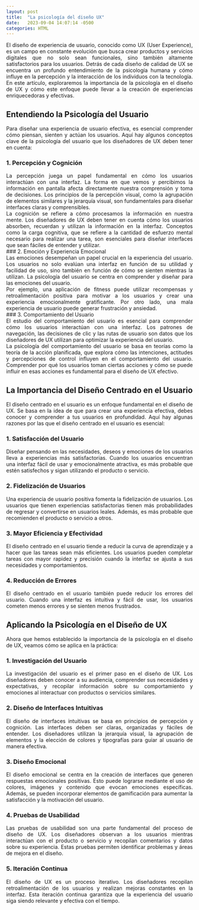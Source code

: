 ```yaml
---
layout: post
title:  "La psicología del diseño UX"
date:   2023-09-04 14:07:14 -0500
categories: HTML
---
```

<div style='text-align: justify'>
El diseño de experiencia de usuario, conocido como UX (User Experience), es un campo en constante evolución que busca crear productos y servicios digitales que no solo sean funcionales, sino también altamente satisfactorios para los usuarios. Detrás de cada diseño de calidad de UX se encuentra un profundo entendimiento de la psicología humana y cómo influye en la percepción y la interacción de los individuos con la tecnología. En este artículo, exploraremos la importancia de la psicología en el diseño de UX y cómo este enfoque puede llevar a la creación de experiencias enriquecedoras y efectivas.
</div>

## Entendiendo la Psicología del Usuario

<div style='text-align: justify'>
Para diseñar una experiencia de usuario efectiva, es esencial comprender cómo piensan, sienten y actúan los usuarios. Aquí hay algunos conceptos clave de la psicología del usuario que los diseñadores de UX deben tener en cuenta:
</div>

### 1. Percepción y Cognición

<div style='text-align: justify'>
La percepción juega un papel fundamental en cómo los usuarios interactúan con una interfaz. La forma en que vemos y percibimos la información en pantalla afecta directamente nuestra comprensión y toma de decisiones. Los principios de la percepción visual, como la agrupación de elementos similares y la jerarquía visual, son fundamentales para diseñar interfaces claras y comprensibles.
</div>

<div style='text-align: justify'>
La cognición se refiere a cómo procesamos la información en nuestra mente. Los diseñadores de UX deben tener en cuenta cómo los usuarios absorben, recuerdan y utilizan la información en la interfaz. Conceptos como la carga cognitiva, que se refiere a la cantidad de esfuerzo mental necesario para realizar una tarea, son esenciales para diseñar interfaces que sean fáciles de entender y utilizar.
</div>
### 2. Emoción y Experiencia Emocional

<div style='text-align: justify'>
Las emociones desempeñan un papel crucial en la experiencia del usuario. Los usuarios no solo evalúan una interfaz en función de su utilidad y facilidad de uso, sino también en función de cómo se sienten mientras la utilizan. La psicología del usuario se centra en comprender y diseñar para las emociones del usuario.
</div>

<div style='text-align: justify'>
Por ejemplo, una aplicación de fitness puede utilizar recompensas y retroalimentación positiva para motivar a los usuarios y crear una experiencia emocionalmente gratificante. Por otro lado, una mala experiencia de usuario puede generar frustración y ansiedad.
</div>
### 3. Comportamiento del Usuario

<div style='text-align: justify'>
El estudio del comportamiento del usuario es esencial para comprender cómo los usuarios interactúan con una interfaz. Los patrones de navegación, las decisiones de clic y las rutas de usuario son datos que los diseñadores de UX utilizan para optimizar la experiencia del usuario.
</div>  

<div style='text-align: justify'>
La psicología del comportamiento del usuario se basa en teorías como la teoría de la acción planificada, que explora cómo las intenciones, actitudes y percepciones de control influyen en el comportamiento del usuario. Comprender por qué los usuarios toman ciertas acciones y cómo se puede influir en esas acciones es fundamental para el diseño de UX efectivo.
</div>

## La Importancia del Diseño Centrado en el Usuario

<div style='text-align: justify'>
El diseño centrado en el usuario es un enfoque fundamental en el diseño de UX. Se basa en la idea de que para crear una experiencia efectiva, debes conocer y comprender a tus usuarios en profundidad. Aquí hay algunas razones por las que el diseño centrado en el usuario es esencial:
</div>

### 1. Satisfacción del Usuario

<div style='text-align: justify'>
Diseñar pensando en las necesidades, deseos y emociones de los usuarios lleva a experiencias más satisfactorias. Cuando los usuarios encuentran una interfaz fácil de usar y emocionalmente atractiva, es más probable que estén satisfechos y sigan utilizando el producto o servicio.
</div>

### 2. Fidelización de Usuarios

<div style='text-align: justify'>
Una experiencia de usuario positiva fomenta la fidelización de usuarios. Los usuarios que tienen experiencias satisfactorias tienen más probabilidades de regresar y convertirse en usuarios leales. Además, es más probable que recomienden el producto o servicio a otros.
</div>

### 3. Mayor Eficiencia y Efectividad

<div style='text-align: justify'>
El diseño centrado en el usuario tiende a reducir la curva de aprendizaje y a hacer que las tareas sean más eficientes. Los usuarios pueden completar tareas con mayor rapidez y precisión cuando la interfaz se ajusta a sus necesidades y comportamientos.
</div>

### 4. Reducción de Errores
<div style='text-align: justify'>
El diseño centrado en el usuario también puede reducir los errores del usuario. Cuando una interfaz es intuitiva y fácil de usar, los usuarios cometen menos errores y se sienten menos frustrados.
</div>

## Aplicando la Psicología en el Diseño de UX

<div style='text-align: justify'>
Ahora que hemos establecido la importancia de la psicología en el diseño de UX, veamos cómo se aplica en la práctica:
</div>

### 1. Investigación del Usuario

<div style='text-align: justify'>
La investigación del usuario es el primer paso en el diseño de UX. Los diseñadores deben conocer a su audiencia, comprender sus necesidades y expectativas, y recopilar información sobre su comportamiento y emociones al interactuar con productos o servicios similares.
</div>

### 2. Diseño de Interfaces Intuitivas

<div style='text-align: justify'>
El diseño de interfaces intuitivas se basa en principios de percepción y cognición. Las interfaces deben ser claras, organizadas y fáciles de entender. Los diseñadores utilizan la jerarquía visual, la agrupación de elementos y la elección de colores y tipografías para guiar al usuario de manera efectiva.
</div>

### 3. Diseño Emocional

<div style='text-align: justify'>
El diseño emocional se centra en la creación de interfaces que generen respuestas emocionales positivas. Esto puede lograrse mediante el uso de colores, imágenes y contenido que evocan emociones específicas. Además, se pueden incorporar elementos de gamificación para aumentar la satisfacción y la motivación del usuario.
</div>

### 4. Pruebas de Usabilidad

<div style='text-align: justify'>
Las pruebas de usabilidad son una parte fundamental del proceso de diseño de UX. Los diseñadores observan a los usuarios mientras interactúan con el producto o servicio y recopilan comentarios y datos sobre su experiencia. Estas pruebas permiten identificar problemas y áreas de mejora en el diseño.
</div>

### 5. Iteración Continua

<div style='text-align: justify'>
El diseño de UX es un proceso iterativo. Los diseñadores recopilan retroalimentación de los usuarios y realizan mejoras constantes en la interfaz. Esta iteración continua garantiza que la experiencia del usuario siga siendo relevante y efectiva con el tiempo.
</div>
